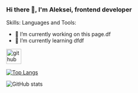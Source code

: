 ### Hi there 👋, I'm Aleksei, frontend developer

Skills: Languages and Tools:

- 🔭 I’m currently working on this page.df 
- 🌱 I’m currently learning dfdf 


[<img src='https://cdn.jsdelivr.net/npm/simple-icons@3.0.1/icons/github.svg' alt='github' height='40'>](https://github.com/Aleksei-P)  

[![Top Langs](https://github-readme-stats.vercel.app/api/top-langs/?username=Aleksei-P)](https://github.com/Aleskei-p/github-readme-stats)

![GitHub stats](https://github-readme-stats.vercel.app/api?username=Aleksei-P&show_icons=true&include_all_commits=true&count_private=true&hide=stars,issues,contribs&theme=dark)  


